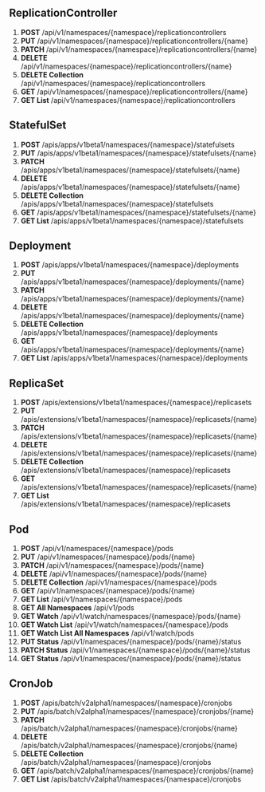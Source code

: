 ## ReplicationController
01. **POST** /api/v1/namespaces/{namespace}/replicationcontrollers
02. **PUT** /api/v1/namespaces/{namespace}/replicationcontrollers/{name}
03. **PATCH** /api/v1/namespaces/{namespace}/replicationcontrollers/{name}
04. **DELETE** /api/v1/namespaces/{namespace}/replicationcontrollers/{name}
05. **DELETE Collection** /api/v1/namespaces/{namespace}/replicationcontrollers
06. **GET** /api/v1/namespaces/{namespace}/replicationcontrollers/{name}
07. **GET List** /api/v1/namespaces/{namespace}/replicationcontrollers

## StatefulSet
01. **POST** /apis/apps/v1beta1/namespaces/{namespace}/statefulsets
02. **PUT** /apis/apps/v1beta1/namespaces/{namespace}/statefulsets/{name}
03. **PATCH** /apis/apps/v1beta1/namespaces/{namespace}/statefulsets/{name}
04. **DELETE** /apis/apps/v1beta1/namespaces/{namespace}/statefulsets/{name}
05. **DELETE Collection** /apis/apps/v1beta1/namespaces/{namespace}/statefulsets
06. **GET** /apis/apps/v1beta1/namespaces/{namespace}/statefulsets/{name}
07. **GET List** /apis/apps/v1beta1/namespaces/{namespace}/statefulsets

## Deployment
01. **POST** /apis/apps/v1beta1/namespaces/{namespace}/deployments
02. **PUT** /apis/apps/v1beta1/namespaces/{namespace}/deployments/{name}
03. **PATCH** /apis/apps/v1beta1/namespaces/{namespace}/deployments/{name}
04. **DELETE** /apis/apps/v1beta1/namespaces/{namespace}/deployments/{name}
05. **DELETE Collection** /apis/apps/v1beta1/namespaces/{namespace}/deployments
06. **GET** /apis/apps/v1beta1/namespaces/{namespace}/deployments/{name}
07. **GET List** /apis/apps/v1beta1/namespaces/{namespace}/deployments

## ReplicaSet
01. **POST** /apis/extensions/v1beta1/namespaces/{namespace}/replicasets
02. **PUT** /apis/extensions/v1beta1/namespaces/{namespace}/replicasets/{name}
03. **PATCH** /apis/extensions/v1beta1/namespaces/{namespace}/replicasets/{name}
04. **DELETE** /apis/extensions/v1beta1/namespaces/{namespace}/replicasets/{name}
05. **DELETE Collection** /apis/extensions/v1beta1/namespaces/{namespace}/replicasets
06. **GET** /apis/extensions/v1beta1/namespaces/{namespace}/replicasets/{name}
07. **GET List** /apis/extensions/v1beta1/namespaces/{namespace}/replicasets

## Pod
01. **POST** /api/v1/namespaces/{namespace}/pods
02. **PUT** /api/v1/namespaces/{namespace}/pods/{name}
03. **PATCH** /api/v1/namespaces/{namespace}/pods/{name}
04. **DELETE** /api/v1/namespaces/{namespace}/pods/{name}
05. **DELETE Collection** /api/v1/namespaces/{namespace}/pods
06. **GET** /api/v1/namespaces/{namespace}/pods/{name}
07. **GET List** /api/v1/namespaces/{namespace}/pods
08. **GET All Namespaces** /api/v1/pods
09. **GET Watch** /api/v1/watch/namespaces/{namespace}/pods/{name}
10. **GET Watch List** /api/v1/watch/namespaces/{namespace}/pods
11. **GET Watch List All Namespaces** /api/v1/watch/pods
12. **PUT Status** /api/v1/namespaces/{namespace}/pods/{name}/status
13. **PATCH Status** /api/v1/namespaces/{namespace}/pods/{name}/status
14. **GET Status** /api/v1/namespaces/{namespace}/pods/{name}/status

## CronJob
01. **POST** /apis/batch/v2alpha1/namespaces/{namespace}/cronjobs
02. **PUT** /apis/batch/v2alpha1/namespaces/{namespace}/cronjobs/{name}
03. **PATCH** /apis/batch/v2alpha1/namespaces/{namespace}/cronjobs/{name}
04. **DELETE** /apis/batch/v2alpha1/namespaces/{namespace}/cronjobs/{name}
05. **DELETE Collection** /apis/batch/v2alpha1/namespaces/{namespace}/cronjobs
06. **GET** /apis/batch/v2alpha1/namespaces/{namespace}/cronjobs/{name}
07. **GET List** /apis/batch/v2alpha1/namespaces/{namespace}/cronjobs
